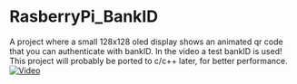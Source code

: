 # RasberryPi_BankID
A project where a small 128x128 oled display shows an animated qr code that you can authenticate with bankID. 
In the video a test bankID is used!
This project will probably be ported to c/c++ later, for better performance.
[![Video](https://www.google.com/imgres?imgurl=https%3A%2F%2Fwww.senioren.se%2Fwp-content%2Fuploads%2F2018%2F10%2Fmobiltbankidwebb_fbimg.jpg&imgrefurl=https%3A%2F%2Fwww.senioren.se%2Fekonomi-pension%2Fsa-skaffar-du-mobilt-bankid%2F&tbnid=Yymid_YUZtZQnM&vet=12ahUKEwjvlPbUv7X3AhXGAXcKHdWgDVIQMygAegUIARC3AQ..i&docid=bNTcozGoQn3CoM&w=500&h=432&q=bankid%20jpg&ved=2ahUKEwjvlPbUv7X3AhXGAXcKHdWgDVIQMygAegUIARC3AQ)](https://www.youtube.com/shorts/O07Vonvwu5k"hmm")
